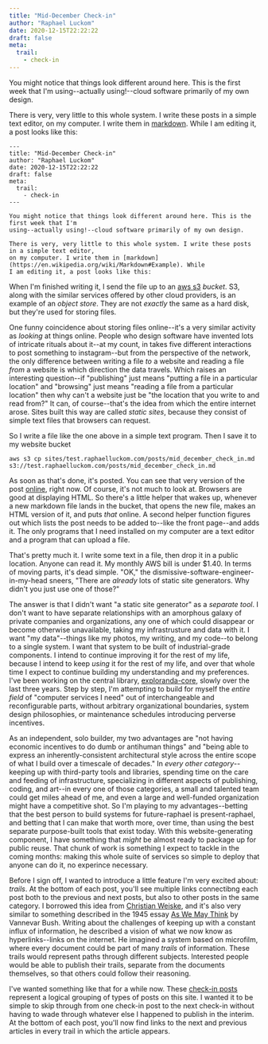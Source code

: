 ```yaml
---
title: "Mid-December Check-in"
author: "Raphael Luckom"
date: 2020-12-15T22:22:22
draft: false
meta:
  trail:
    - check-in
---
```


You might notice that things look different around here. This is the first week that I'm
using--actually using!--cloud software primarily of my own design.

There is very, very little to this whole system. I write these posts in a simple text editor,
on my computer. I write them in [markdown](https://en.wikipedia.org/wiki/Markdown#Example). While
I am editing it, a post looks like this:

    ---
    title: "Mid-December Check-in"
    author: "Raphael Luckom"
    date: 2020-12-15T22:22:22
    draft: false
    meta:
      trail:
        - check-in
    ---

    You might notice that things look different around here. This is the first week that I'm
    using--actually using!--cloud software primarily of my own design.

    There is very, very little to this whole system. I write these posts in a simple text editor,
    on my computer. I write them in [markdown](https://en.wikipedia.org/wiki/Markdown#Example). While
    I am editing it, a post looks like this:

When I'm finished writing it, I send the file up to an [aws s3](https://docs.aws.amazon.com/AmazonS3/latest/dev/Welcome.html) _bucket_.
S3, along with the similar services offered by other cloud providers, is an example of an _object store_. They are not _exactly_ 
the same as a hard disk, but they're used for storing files.

One funny coincidence about storing files online--it's a very similar activity as _looking_ at things online. People who design
software have invented lots of intricate rituals about it--at my count, in takes five different interactions to post something
to instagram--but from the perspective of the network, the only difference between writing a file _to_ a website and reading a file _from_
a website is which direction the data travels. Which raises an interesting question--if "publishing" just means "putting a file in
a particular location" and "browsing" just means "reading a file from a particular location" then why can't a website just be "the location
that you write to and read from?" It can, of course--that's the idea from which the entire internet arose. Sites built this way
are called _static sites_, because they consist of simple text files that browsers can request.

So I write a file like the one above in a simple text program. Then I save it to my website bucket

    aws s3 cp sites/test.raphaelluckom.com/posts/mid_december_check_in.md s3://test.raphaelluckom.com/posts/mid_december_check_in.md

As soon as that's done, it's posted. You can see that very version of the post [online](https://test.raphaelluckom.com/posts/mid_december_check_in.md),
right now. Of course, it's not much to look at. Browsers are good at displaying HTML. So there's a little helper that wakes up, whenever
a new markdown file lands in the bucket, that opens the new file, makes an HTML version of it, and puts _that_ online. A second helper function
figures out which lists the post needs to be added to--like the front page--and adds it. The only programs that I need installed on my computer are
a text editor and a program that can upload a file.

That's pretty much it. I write some text in a file, then drop it in a public location. Anyone can read it. My monthly AWS bill is under $1.40.
In terms of moving parts, it's dead simple. "OK," the dismissive-software-engineer-in-my-head sneers, "There are _already_ lots of static site
generators. Why didn't you just use one of those?"

The answer is that I didn't want "a static site generator" as a _separate tool_. I don't want to have separate relationships
with an amorphous galaxy of private companies and organizations, any one of which could disappear or become otherwise unavailable,
taking my infrastrusture and data with it. I want "my data"--things like my photos, my writing, and my code--to belong to a single system.
I want that system to be built of industrial-grade components. I intend to continue improving it for the rest of my life, because
I intend to keep _using_ it for the rest of my life, and over that whole time I expect to continue building my understanding and my preferences.
I've been working on the central library, [exploranda-core](https://github.com/RLuckom/exploranda-core), slowly over the last three years.
Step by step, I'm attempting to build for myself the _entire field_ of "computer services I need" out of interchangeable and reconfigurable parts,
without arbitrary organizational boundaries, system design philosophies, or maintenance schedules introducing perverse incentives.

As an independent, solo builder, my two advantages are "not having economic incentives to do dumb or antihuman things" and "being able to
express an inherently-consistent architectural style across the entire scope of what I build over a timescale of decades." In _every other category_--keeping
up with third-party tools and libraries, spending time on the care and feeding of infrastructure, specializing in different aspects
of publishing, coding, and art--in every one of those categories, a small and talented team could get miles ahead of me, and even a large
and well-funded organization might have a competitive shot. So I'm playing to my advantages--betting that the best person to build systems
for future-raphael is present-raphael, and betting that I can make that worth more, over time, than using the best separate purpose-built tools
that exist today. With this website-generating component, I have something that _might_ be almost ready to package up for public reuse. That chunk of work is
something I expect to tackle in the coming months: making this whole suite of services so simple to deploy that anyone can do it, no experince necessary.

Before I sign off, I wanted to introduce a little feature I'm very excited about: _trails_. At the bottom of each post, you'll see multiple
links connectibng each post both to the previous and next posts, but also to other posts in the same category. I borrowed this idea
from [Christian Weiske](https://cweiske.de/tagebuch/android-root-adb.htm), and it's also very similar to something described in the 1945
essay [As We May Think](https://www.theatlantic.com/magazine/archive/1945/07/as-we-may-think/303881/) by Vannevar Bush. Writing about the
challenges of keeping up with a constant influx of information, he described a vision of what we now know as hyperlinks--links on the internet.
He imagined a system based on microfilm, where every document could be part of many _trails_ of information. These trails would represent paths
through different subjects. Interested people would be able to publish their trails, separate from the documents themselves, so that others could follow
their reasoning. 

I've wanted something like that for a while now. These [check-in posts](/trails/check-in.html) represent a logical grouping of types
of posts on this site. I wanted it to be simple to skip through from one check-in post to the next check-in without having to wade through
whatever else I happened to publish in the interim. At the bottom of each post, you'll now find links to the next and previous articles in every trail
in which the article appears.
